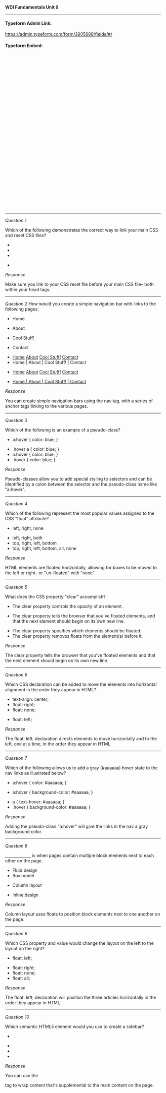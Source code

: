 **WDI Fundamentals Unit 6**

---

#### Typeform Admin Link:

https://admin.typeform.com/form/2905688/fields/#/


#### Typeform Embed:

<div class="typeform-widget" data-url="https://ga-immersives.typeform.com/to/bnMkt7" data-text="Unit 6: Navigation and Page Layout" style="width:100%;height:500px;"></div>
<script>(function(){var qs,js,q,s,d=document,gi=d.getElementById,ce=d.createElement,gt=d.getElementsByTagName,id='typef_orm',b='https://s3-eu-west-1.amazonaws.com/share.typeform.com/';if(!gi.call(d,id)){js=ce.call(d,'script');js.id=id;js.src=b+'widget.js';q=gt.call(d,'script')[0];q.parentNode.insertBefore(js,q)}})()</script>

---

*Question 1*

Which of the following demonstrates the correct way to link your main CSS and reset CSS files?

- <body> <link rel="stylesheet" type="text/css" href="reset.css"> <link rel="stylesheet" type="text/css" href="style.css"> </body>
- <head> <link rel="stylesheet" type="text/css" href="style.css"> <link rel="stylesheet" type="text/css" href="reset.css"> </head>
- <head> <a href="reset.css"></a> <a href="style.css"></a> </head>
* <head> <link rel="stylesheet" type="text/css" href="reset.css"> <link rel="stylesheet" type="text/css" href="style.css"> </head>


_Response_

Make sure you link to your CSS reset file before your main CSS file– both within your head tags.

---

*Question 2*
How would you create a simple navigation bar with links to the following pages:

- Home
- About
- Cool Stuff!
- Contact


- <div> <a href="index.html">Home</a> <a href="about.html">About</a> <a href="cool.html">Cool Stuff!</a> <a href="contact.html">Contact</a> </div>
- <nav> Home | About | Cool Stuff! | Contact </nav>
* <nav> <a href="index.html">Home</a> <a href="about.html">About</a> <a href="cool.html">Cool Stuff!</a> <a href="contact.html">Contact</a> </nav>
- <nav> <a href="index.html"> Home | About | Cool Stuff! | Contact </a> </nav>

_Response_

You can create simple navigation bars using the nav tag, with a series of anchor tags linking to the various pages.

---

*Question 3*

Which of the following is an example of a pseudo-class?

* a:hover { color: blue; }
- .hover a { color: blue; }
- a.hover { color: blue; }
- .hover { color: blue; }

_Response_

Pseudo-classes allow you to add special styling to selectors and can be identified by a colon between the selector and the pseudo-class name like "a:hover".

---

*Question 4*

Which of the following represent the most popular values assigned to the CSS "float" attribute?

* left, right, none
- left, right, both
- top, right, left, bottom
- top, right, left, bottom, all, none

_Response_

HTML elements are floated horizontally, allowing for boxes to be moved to the left or right– or "un-floated" with "none".

---

*Question 5*

What does the CSS property "clear" accomplish?

- The clear property controls the opacity of an element.
* The clear property tells the browser that you've floated elements, and that the next element should begin on its own new line.
- The clear property specifies which elements should be floated.
- The clear property removes floats from the element(s) before it.

_Response_

The clear property tells the browser that you've floated elements and that the next element should begin on its own new line.

---

*Question 6*

Which CSS declaration can be added to move the elements into horizontal alignment in the order they appear in HTML?

- text-align: center;
- float: right;
- float: none;
* float: left;

_Response_

The float: left; declaration directs elements to move horizontally and to the left, one at a time, in the order they appear in HTML.

---

*Question 7*

Which of the following allows us to add a gray (#aaaaaa) hover state to the nav links as illustrated below?

- a:hover { color: #aaaaaa; }
* a:hover { background-color: #aaaaaa; }
- a { text-hover: #aaaaaa; }
- .hover { background-color: #aaaaaa; }

_Response_

Adding the pseudo-class "a:hover" will give the links in the nav a gray background color.

---

*Question 8*

_____________ is when pages contain multiple block elements next to each other on the page.

- Fluid design
- Box model
* Column layout
- Inline design

_Response_

Column layout uses floats to position block elements next to one another on the page.

---

*Question 9*

Which CSS property and value would change the layout on the left to the layout on the right?

* float: left;
- float: right;
- float: none;
- float: all;

_Response_

The float: left; declaration will position the three articles horizontally in the order they appear in HTML.

---

*Question 10*

Which semantic HTML5 element would you use to create a sidebar?

* <aside>
- <sidebar>
- <main>
- <footer>

_Response_

You can use the <aside> tag to wrap content that's supplemental to the main content on the page.
